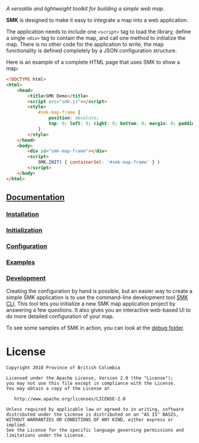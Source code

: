 *A versatile and lightweight toolkit for building a simple web map.*

**SMK** is designed to make it easy to integrate a map into a web application.

The application needs to include one `<script>` tag to load the library, define a single `<div>` tag to contain the map, and call one method to initialize the map.
There is no other code for the application to write, the map functionality is defined completely by a JSON configuration structure.

Here is an example of a complete HTML page that uses SMK to show a map:

```html
<!DOCTYPE html>
<html>
    <head>
        <title>SMK Demo</title>
        <script src="smk.js"></script>
        <style>
            #smk-map-frame {
                position: absolute;
                top: 0; left: 0; right: 0; bottom: 0; margin: 0; padding: 0;
            }
        </style>
    </head>
    <body>
        <div id="smk-map-frame"></div>
        <script>
            SMK.INIT( { containerSel: '#smk-map-frame' } )
        </script>
    </body>
</html>
```

## [Documentation](https://bcgov.github.io/smk/)

### [Installation](https://bcgov.github.io/smk/docs/installation)
### [Initialization](https://bcgov.github.io/smk/docs/initialization)
### [Configuration](https://bcgov.github.io/smk/docs/configuration)
### [Examples](https://bcgov.github.io/smk/docs/examples)
### [Development](https://bcgov.github.io/smk/docs/development)

Creating the configuration by hand is possible, but an easier way to create a simple SMK application is to use the command-line development tool [SMK CLI](https://github.com/bcgov/smk-cli).
This tool lets you initialize a new SMK map application project by answering a few questions.
It also gives you an interactive web-based UI to do more detailed configuration of your map.

To see some samples of SMK in action, you can look at the [debug folder](https://bcgov.github.io/smk/debug).

# License
```
Copyright 2018 Province of British Columbia

Licensed under the Apache License, Version 2.0 (the "License");
you may not use this file except in compliance with the License.
You may obtain a copy of the License at

   http://www.apache.org/licenses/LICENSE-2.0

Unless required by applicable law or agreed to in writing, software
distributed under the License is distributed on an "AS IS" BASIS,
WITHOUT WARRANTIES OR CONDITIONS OF ANY KIND, either express or implied.
See the License for the specific language governing permissions and
limitations under the License.
```
